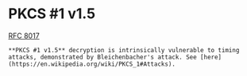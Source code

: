 # PKCS #1 v1.5

[RFC 8017](https://datatracker.ietf.org/doc/html/rfc8017)

```admonish warning
**PKCS #1 v1.5** decryption is intrinsically vulnerable to timing attacks, demonstrated by Bleichenbacher's attack. See [here](https://en.wikipedia.org/wiki/PKCS_1#Attacks).
```
